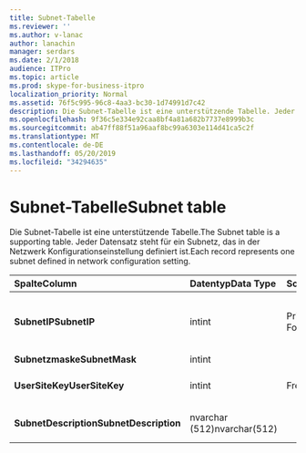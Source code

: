 ```yaml
---
title: Subnet-Tabelle
ms.reviewer: ''
ms.author: v-lanac
author: lanachin
manager: serdars
ms.date: 2/1/2018
audience: ITPro
ms.topic: article
ms.prod: skype-for-business-itpro
localization_priority: Normal
ms.assetid: 76f5c995-96c8-4aa3-bc30-1d74991d7c42
description: Die Subnet-Tabelle ist eine unterstützende Tabelle. Jeder Datensatz steht für ein Subnetz, das in der Netzwerk Konfigurationseinstellung definiert ist.
ms.openlocfilehash: 9f36c5e334e92caa8bf4a81a682b7737e8999b3c
ms.sourcegitcommit: ab47ff88f51a96aaf8bc99a6303e114d41ca5c2f
ms.translationtype: MT
ms.contentlocale: de-DE
ms.lasthandoff: 05/20/2019
ms.locfileid: "34294635"
---
```

# <a name="subnet-table"></a><span data-ttu-id="0bd50-104">Subnet-Tabelle</span><span class="sxs-lookup"><span data-stu-id="0bd50-104">Subnet table</span></span>
 
<span data-ttu-id="0bd50-105">Die Subnet-Tabelle ist eine unterstützende Tabelle.</span><span class="sxs-lookup"><span data-stu-id="0bd50-105">The Subnet table is a supporting table.</span></span> <span data-ttu-id="0bd50-106">Jeder Datensatz steht für ein Subnetz, das in der Netzwerk Konfigurationseinstellung definiert ist.</span><span class="sxs-lookup"><span data-stu-id="0bd50-106">Each record represents one subnet defined in network configuration setting.</span></span>
  
|<span data-ttu-id="0bd50-107">**Spalte**</span><span class="sxs-lookup"><span data-stu-id="0bd50-107">**Column**</span></span>|<span data-ttu-id="0bd50-108">**Datentyp**</span><span class="sxs-lookup"><span data-stu-id="0bd50-108">**Data Type**</span></span>|<span data-ttu-id="0bd50-109">**Schlüssel/Index**</span><span class="sxs-lookup"><span data-stu-id="0bd50-109">**Key/Index**</span></span>|<span data-ttu-id="0bd50-110">**Details**</span><span class="sxs-lookup"><span data-stu-id="0bd50-110">**Details**</span></span>|
|:-----|:-----|:-----|:-----|
|<span data-ttu-id="0bd50-111">**SubnetIP**</span><span class="sxs-lookup"><span data-stu-id="0bd50-111">**SubnetIP**</span></span> <br/> |<span data-ttu-id="0bd50-112">int</span><span class="sxs-lookup"><span data-stu-id="0bd50-112">int</span></span>  <br/> |<span data-ttu-id="0bd50-113">Primär, fremd</span><span class="sxs-lookup"><span data-stu-id="0bd50-113">Primary, Foreign</span></span>  <br/> |<span data-ttu-id="0bd50-114">Ganzzahlige Darstellung für die Subnetz-IP-Adresse.</span><span class="sxs-lookup"><span data-stu-id="0bd50-114">Integer representation for the subnet IP.</span></span>  <br/> |
|<span data-ttu-id="0bd50-115">**Subnetzmaske**</span><span class="sxs-lookup"><span data-stu-id="0bd50-115">**SubnetMask**</span></span> <br/> |<span data-ttu-id="0bd50-116">int</span><span class="sxs-lookup"><span data-stu-id="0bd50-116">int</span></span>  <br/> ||<span data-ttu-id="0bd50-117">Subnetzmaske</span><span class="sxs-lookup"><span data-stu-id="0bd50-117">Subnet mask.</span></span>  <br/> |
|<span data-ttu-id="0bd50-118">**UserSiteKey**</span><span class="sxs-lookup"><span data-stu-id="0bd50-118">**UserSiteKey**</span></span> <br/> |<span data-ttu-id="0bd50-119">int</span><span class="sxs-lookup"><span data-stu-id="0bd50-119">int</span></span>  <br/> |<span data-ttu-id="0bd50-120">Fremd</span><span class="sxs-lookup"><span data-stu-id="0bd50-120">Foreign</span></span>  <br/> |<span data-ttu-id="0bd50-121">Wird in der [UserSite-Tabelle](usersite.md)referenziert.</span><span class="sxs-lookup"><span data-stu-id="0bd50-121">Referenced from the [UserSite table](usersite.md).</span></span>  <br/> |
|<span data-ttu-id="0bd50-122">**SubnetDescription**</span><span class="sxs-lookup"><span data-stu-id="0bd50-122">**SubnetDescription**</span></span> <br/> |<span data-ttu-id="0bd50-123">nvarchar (512)</span><span class="sxs-lookup"><span data-stu-id="0bd50-123">nvarchar(512)</span></span>  <br/> ||<span data-ttu-id="0bd50-124">Die Beschreibung für das Subnetz.</span><span class="sxs-lookup"><span data-stu-id="0bd50-124">The description for the subnet.</span></span>  <br/> |
   

